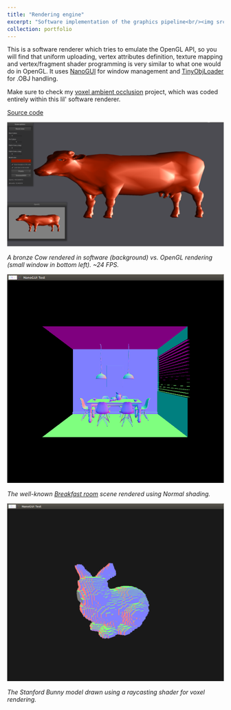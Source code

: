 ```yaml
---
title: "Rendering engine"
excerpt: "Software implementation of the graphics pipeline<br/><img src='/images/re_cow.png'>"
collection: portfolio
---
```


This is a software renderer which tries to emulate the OpenGL API, so you will find that
uniform uploading, vertex attributes definition, texture mapping and vertex/fragment shader
programming is very similar to what one would do in OpenGL. It uses
[NanoGUI](https://nanogui.readthedocs.io) for window management and
[TinyObjLoader](https://github.com/syoyo/tinyobjloader) for .OBJ handling.

Make sure to check my [voxel ambient occlusion](https://luisclaudio26.github.io/VAO) project,
which was coded entirely within this lil' software renderer.

[Source code](https://github.com/luisclaudio26/RenderingPipeline)

<img src='/images/re_cow.png'>

_A bronze Cow rendered in software (background) vs. OpenGL rendering (small window in bottom
left). ~24 FPS._

<img src='/images/re_normals.png'>

_The well-known [Breakfast room](http://casual-effects.com/data/) scene rendered using
Normal shading._

<img src='/images/re_voxels.png'>

_The Stanford Bunny model drawn using a raycasting shader for voxel rendering._
